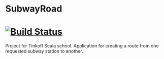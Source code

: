 # SubwayRoad 
# [![Build Status](https://travis-ci.org/Suvorovkot/SubwayRoad.png?branch=master)](https://travis-ci.org/Suvorovkot/SubwayRoad)
Project for Tinkoff Scala school.
Application for creating a route from one requested subway station to another.


